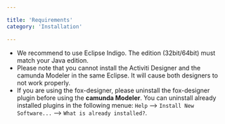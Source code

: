 ```yaml
---

title: 'Requirements'
category: 'Installation'

---
```


* We recommend to use Eclipse Indigo. The edition (32bit/64bit) must match your Java edition.
* Please note that you cannot install the Activiti Designer and the camunda Modeler in the same Eclipse. It will cause both designers to not work properly.
* If you are using the fox-designer, please uninstall the fox-designer plugin before using the __camunda Modeler__. You can uninstall already installed plugins in the following menue: `Help` --> `Install New Software...` --> `What is already installed?`.

